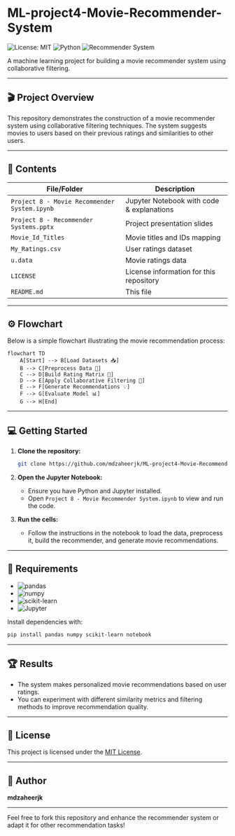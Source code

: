 # ML-project4-Movie-Recommender-System

![License: MIT](https://img.shields.io/badge/License-MIT-green.svg)
![Python](https://img.shields.io/badge/Python-3.x-blue.svg)
![Recommender System](https://img.shields.io/badge/Algorithm-Collaborative%20Filtering-yellow.svg)

A machine learning project for building a movie recommender system using collaborative filtering.

---

## 🎬 Project Overview


This repository demonstrates the construction of a movie recommender system using collaborative filtering techniques. The system suggests movies to users based on their previous ratings and similarities to other users.

---

## 📂 Contents

| File/Folder                    | Description                                              |
|--------------------------------|---------------------------------------------------------|
| `Project 8 - Movie Recommender System.ipynb`   | Jupyter Notebook with code & explanations              |
| `Project 8 - Recommender Systems.pptx`         | Project presentation slides                            |
| `Movie_Id_Titles`              | Movie titles and IDs mapping                            |
| `My_Ratings.csv`               | User ratings dataset                                    |
| `u.data`                       | Movie ratings data                                      |
| `LICENSE`                      | License information for this repository                 |
| `README.md`                    | This file                                               |

---

## ⚙️ Flowchart

Below is a simple flowchart illustrating the movie recommendation process:

```mermaid
flowchart TD
    A[Start] --> B[Load Datasets 📥]
    B --> C[Preprocess Data 🧹]
    C --> D[Build Rating Matrix 🔢]
    D --> E[Apply Collaborative Filtering 🤝]
    E --> F[Generate Recommendations 💡]
    F --> G[Evaluate Model 📊]
    G --> H[End]
```

---

## 💻 Getting Started

1. **Clone the repository:**
   ```bash
   git clone https://github.com/mdzaheerjk/ML-project4-Movie-Recommender-System.git
   ```

2. **Open the Jupyter Notebook:**
   - Ensure you have Python and Jupyter installed.
   - Open `Project 8 - Movie Recommender System.ipynb` to view and run the code.

3. **Run the cells:**
   - Follow the instructions in the notebook to load the data, preprocess it, build the recommender, and generate movie recommendations.

---

## 🧰 Requirements

- ![pandas](https://img.shields.io/badge/-pandas-informational?logo=pandas&logoColor=white&color=purple)
- ![numpy](https://img.shields.io/badge/-numpy-informational?logo=numpy&logoColor=white&color=blue)
- ![scikit-learn](https://img.shields.io/badge/-scikit--learn-informational?logo=scikit-learn&logoColor=white&color=orange)
- ![Jupyter](https://img.shields.io/badge/-Jupyter-informational?logo=Jupyter&logoColor=white&color=red)

Install dependencies with:
```bash
pip install pandas numpy scikit-learn notebook
```

---

## 🏆 Results

- The system makes personalized movie recommendations based on user ratings.
- You can experiment with different similarity metrics and filtering methods to improve recommendation quality.

---

## 📄 License

This project is licensed under the [MIT License](LICENSE).

---

## 👤 Author

**mdzaheerjk**

---

Feel free to fork this repository and enhance the recommender system or adapt it for other recommendation tasks!
